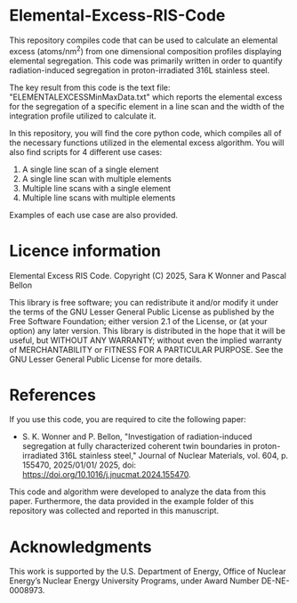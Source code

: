 # Elemental-Excess-RIS-Code
This repository compiles code that can be used to calculate an elemental excess (atoms/nm<sup>2</sup>) from one dimensional composition profiles displaying elemental segregation. This code was primarily written in order to quantify radiation-induced segregation in proton-irradiated 316L stainless steel.

The key result from this code is the text file: "ELEMENTALEXCESSMinMaxData.txt" which reports the elemental excess for the segregation of a specific element in a line scan and the width of the integration profile utilized to calculate it. 

In this repository, you will find the core python code, which compiles all of the necessary functions utilized in the elemental excess algorithm. You will also find scripts for 4 different use cases:
1.  A single line scan of a single element
2.  A single line scan with multiple elements
3.  Multiple line scans with a single element
4.  Multiple line scans with multiple elements

Examples of each use case are also provided. 
# Licence information

Elemental Excess RIS Code. Copyright (C) 2025, Sara K Wonner and Pascal Bellon

This library is free software; you can redistribute it and/or modify it under the terms of the GNU Lesser General Public License as published by the Free Software Foundation; either version 2.1 of the License, or (at your option) any later version. This library is distributed in the hope that it will be useful, but WITHOUT ANY WARRANTY; without even the implied warranty of MERCHANTABILITY or FITNESS FOR A PARTICULAR PURPOSE. See the GNU Lesser General Public License for more details.

# References
If you use this code, you are required to cite the following paper: 
- S. K. Wonner and P. Bellon, "Investigation of radiation-induced segregation at fully characterized coherent twin boundaries in proton-irradiated 316L stainless steel," Journal of Nuclear Materials, vol. 604, p. 155470, 2025/01/01/ 2025, doi: https://doi.org/10.1016/j.jnucmat.2024.155470.
  
This code and algorithm were developed to analyze the data from this paper. Furthermore, the data provided in the example folder of this repository was collected and reported in this manuscript. 

# Acknowledgments
This work is supported by the U.S. Department of Energy, Office of Nuclear Energy’s Nuclear Energy University Programs, under Award Number DE-NE-0008973.
